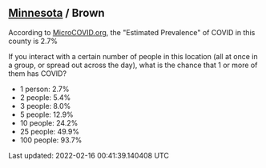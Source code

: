 
## [Minnesota](/united-states/minnesota) / Brown

According to [MicroCOVID.org](http://microcovid.org),
the "Estimated Prevalence" of COVID in this county is 2.7%

If you interact with a certain number of people in this location
(all at once in a group, or spread out across the day), what is the chance that
1 or more of them has COVID?

- 1 person: 2.7%
- 2 people: 5.4%
- 3 people: 8.0%
- 5 people: 12.9%
- 10 people: 24.2%
- 25 people: 49.9%
- 100 people: 93.7%

Last updated: 2022-02-16 00:41:39.140408 UTC
